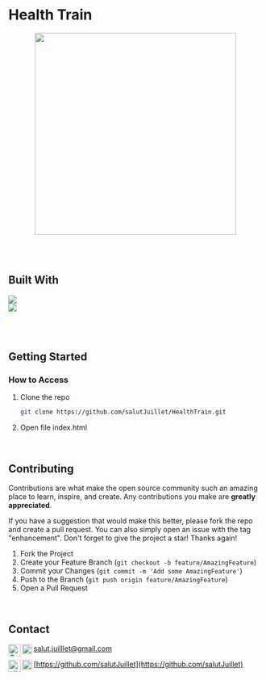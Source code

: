 <!--
# Health Train
    [![Top Langs](https://github-readme-stats.vercel.app/api/top-langs/?username=salutJuillet&layout=compact)](https://github.com/salutJuillet/HealthTrain)
-->


<!-- ABOUT THE PROJECT -->
# Health Train

<div align="center">
  <img src="images/preview.png" width="400px"/>
</div>

<br/><br/>



## Built With

[<img src="https://img.shields.io/badge/HTML-E34F26?style=flat-square&logo=html5&logoColor=white"/>][html-url]  
[<img src="https://img.shields.io/badge/CSS-1572B6?style=flat-square&logo=css3&logoColor=white"/>][css-url]  

<br/><br/>



<!-- GETTING STARTED -->
## Getting Started

### How to Access

1. Clone the repo
   ```sh
   git clone https://github.com/salutJuillet/HealthTrain.git
   ```
2. Open file index.html
   
<br/>



<!-- USAGE EXAMPLES -->
<!--
	# Usage
	Use this space to show useful examples of how a project can be used. Additional screenshots, code examples and demos work well in this space. You may also link to more resources.
-->



<!-- CONTRIBUTING -->
## Contributing

Contributions are what make the open source community such an amazing place to learn, inspire, and create. Any contributions you make are **greatly appreciated**.

If you have a suggestion that would make this better, please fork the repo and create a pull request. You can also simply open an issue with the tag "enhancement".
Don't forget to give the project a star! Thanks again!

1. Fork the Project
2. Create your Feature Branch (`git checkout -b feature/AmazingFeature`)
3. Commit your Changes (`git commit -m 'Add some AmazingFeature'`)
4. Push to the Branch (`git push origin feature/AmazingFeature`)
5. Open a Pull Request
<br/>



<!-- CONTACT -->
## Contact

<img src="https://raw.githubusercontent.com/simple-icons/simple-icons/develop/icons/gmail.svg#gh-light-mode-only" alt="Gmail" align=left width=24 height=24><img src="https://raw.githubusercontent.com/simple-icons/simple-icons/develop/icons/gmail.svg#gh-dark-mode-only" alt="Gmail" align=left width=20 height=20> salut.juilllet@gmail.com


<img src="https://raw.githubusercontent.com/simple-icons/simple-icons/develop/icons/github.svg#gh-light-mode-only" alt="gitHub" align=left width=24 height=24><img src="https://raw.githubusercontent.com/simple-icons/simple-icons/develop/icons/github.svg#gh-dark-mode-only" alt="gitHub" align=left width=20 height=20> [https://github.com/salutJuillet](https://github.com/salutJuillet)




<!-- MARKDOWN LINKS & IMAGES -->
<!-- https://www.markdownguide.org/basic-syntax/#reference-style-links -->
[html-url]: https://www.w3.org/
[css-url]: https://www.w3.org/Style/CSS/#specs
